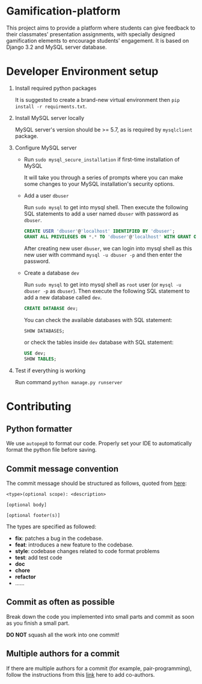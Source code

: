 # Gamification-platform

This project aims to provide a platform where students can give feedback to 
their classmates' presentation assignments, with specially designed gamification 
elements to encourage students' engagement. It is based on Django 3.2 and MySQL 
server database.

# Developer Environment setup

1. Install required python packages

   It is suggested to create a brand-new virtual environment then `pip install -r requirments.txt`.

2. Install MySQL server locally

   MySQL server's version should be >= 5.7, as is required by `mysqlclient` package.

3. Configure MySQL server

    - Run `sudo mysql_secure_installation` if first-time installation of MySQL

      It will take you through a series of prompts where you can make some 
      changes to your MySQL installation's security options.
    
    - Add a user `dbuser`

      Run `sudo mysql` to get into mysql shell. Then execute the following SQL
      statements to add a user named `dbuser` with password as `dbuser`.

      ```sql
      CREATE USER 'dbuser'@'localhost' IDENTIFIED BY 'dbuser';
      GRANT ALL PRIVILEGES ON *.* TO 'dbuser'@'localhost' WITH GRANT OPTION;
      ```

      After creating new user `dbuser`, we can login into mysql shell as this
      new user with command `mysql -u dbuser -p` and then enter the password.
    
    - Create a database `dev`

      Run `sudo mysql` to get into mysql shell as `root` user (or `mysql -u dbuser -p`
      as `dbuser`). Then execute the following SQL statement to add a new
      database called `dev`.

      ```sql
      CREATE DATABASE dev;
      ```

      You can check the available databases with SQL statement:

      ```sql
      SHOW DATABASES;
      ```

      or check the tables inside `dev` database with SQL statement:

      ```sql
      USE dev;
      SHOW TABLES;
      ```

4. Test if everything is working

    Run command `python manage.py runserver`

# Contributing

## Python formatter

We use `autopep8` to format our code. Properly set your IDE to automatically 
format the python file before saving.

## Commit message convention

The commit message should be structured as follows, quoted from [here](https://www.conventionalcommits.org/en/v1.0.0/):

```
<type>(optional scope): <description>

[optional body]

[optional footer(s)]
```

The types are specified as followed:
- **fix**: patches a bug in the codebase.
- **feat**: introduces a new feature to the codebase.
- **style**: codebase changes related to code format problems
- **test**: add test code
- **doc**
- **chore**
- **refactor**
- ......

## Commit as often as possible

Break down the code you implemented into small parts and commit as soon as you
finish a small part.

**DO NOT** squash all the work into one commit!

## Multiple authors for a commit

If there are multiple authors for a commit (for example, pair-programming), follow the instructions from this
[link](https://docs.github.com/en/pull-requests/committing-changes-to-your-project/creating-and-editing-commits/creating-a-commit-with-multiple-authors#creating-co-authored-commits-on-the-command-line)
here to add co-authors.